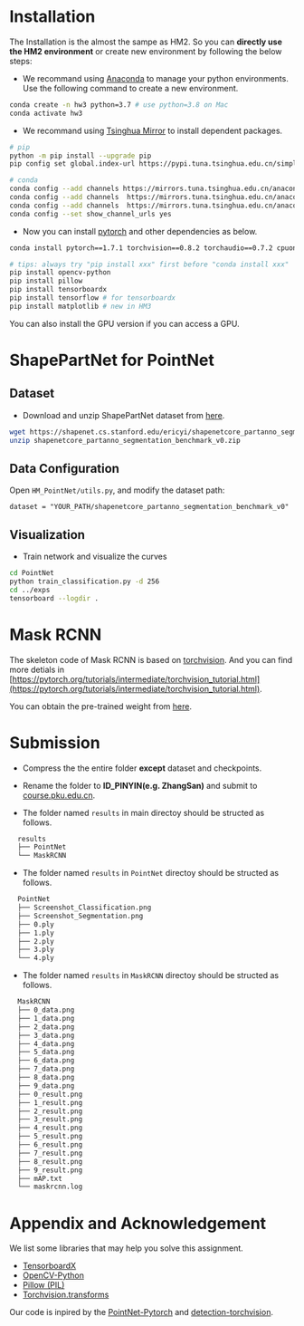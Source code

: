 # Installation

The Installation is the almost the sampe as HM2. So you can **directly use the HM2 environment** or create new environment by following the below steps:

- We recommand using [Anaconda](https://www.anaconda.com/) to manage your python environments. Use the following command to create a new environment. 
```bash
conda create -n hw3 python=3.7 # use python=3.8 on Mac
conda activate hw3
```

- We recommand using [Tsinghua Mirror](https://mirrors.tuna.tsinghua.edu.cn/) to install dependent packages.

```bash
# pip
python -m pip install --upgrade pip
pip config set global.index-url https://pypi.tuna.tsinghua.edu.cn/simple

# conda
conda config --add channels https://mirrors.tuna.tsinghua.edu.cn/anaconda/cloud/pytorch
conda config --add channels  https://mirrors.tuna.tsinghua.edu.cn/anaconda/pkgs/main
conda config --add channels  https://mirrors.tuna.tsinghua.edu.cn/anaconda/pkgs/free
conda config --set show_channel_urls yes
```

- Now you can install [pytorch](https://pytorch.org/get-started/previous-versions/) and other dependencies as below.
```bash
conda install pytorch==1.7.1 torchvision==0.8.2 torchaudio==0.7.2 cpuonly # remember to remove "-c pytorh"!

# tips: always try "pip install xxx" first before "conda install xxx"
pip install opencv-python
pip install pillow
pip install tensorboardx
pip install tensorflow # for tensorboardx
pip install matplotlib # new in HM3 
```
You can also install the GPU version if you can access a GPU.

# ShapePartNet for PointNet

## Dataset
- Download and unzip ShapePartNet dataset from [here](https://www.cs.toronto.edu/~kriz/cifar-10-python.tar.gz).
  
```bash
wget https://shapenet.cs.stanford.edu/ericyi/shapenetcore_partanno_segmentation_benchmark_v0.zip --no-check-certificate
unzip shapenetcore_partanno_segmentation_benchmark_v0.zip
```
## Data Configuration
Open `HM_PointNet/utils.py`, and modify the dataset path:
```
dataset = "YOUR_PATH/shapenetcore_partanno_segmentation_benchmark_v0"
```


## Visualization

- Train network and visualize the curves
```bash
cd PointNet
python train_classification.py -d 256
cd ../exps
tensorboard --logdir .
```


# Mask RCNN
The skeleton code of Mask RCNN is based on [torchvision](https://pytorch.org/vision/stable/index.html). And you can find more detials in [https://pytorch.org/tutorials/intermediate/torchvision_tutorial.html](https://pytorch.org/tutorials/intermediate/torchvision_tutorial.html).

You can obtain the pre-trained weight from [here](https://disk.pku.edu.cn:443/link/85F40D281F4C670E96C76A28B42A089B).


# Submission
- Compress the the entire folder **except** dataset and checkpoints. 

- Rename the folder to **ID_PINYIN(e.g. ZhangSan)** and submit to [course.pku.edu.cn](https://course.pku.edu.cn/).

- The folder named `results` in main directoy should be structed as follows.

```bash
  results
  ├── PointNet
  └── MaskRCNN
```

- The folder named `results` in `PointNet` directoy should be structed as follows.
```bash
  PointNet
  ├── Screenshot_Classification.png 
  ├── Screenshot_Segmentation.png
  ├── 0.ply
  ├── 1.ply
  ├── 2.ply
  ├── 3.ply
  └── 4.ply
```

- The folder named `results` in `MaskRCNN` directoy should be structed as follows.
```bash
  MaskRCNN
  ├── 0_data.png
  ├── 1_data.png
  ├── 2_data.png
  ├── 3_data.png
  ├── 4_data.png
  ├── 5_data.png
  ├── 6_data.png
  ├── 7_data.png
  ├── 8_data.png
  ├── 9_data.png
  ├── 0_result.png
  ├── 1_result.png
  ├── 2_result.png
  ├── 3_result.png
  ├── 4_result.png
  ├── 5_result.png
  ├── 6_result.png
  ├── 7_result.png
  ├── 8_result.png
  ├── 9_result.png
  ├── mAP.txt
  └── maskrcnn.log
```


# Appendix and Acknowledgement
We list some libraries that may help you solve this assignment.

- [TensorboardX](https://pytorch.org/docs/stable/tensorboard.html)
- [OpenCV-Python](https://docs.opencv.org/4.x/d6/d00/tutorial_py_root.html)
- [Pillow (PIL)](https://pillow.readthedocs.io/en/stable/)
- [Torchvision.transforms](https://pytorch.org/vision/0.9/transforms.html)

Our code is inpired by the [PointNet-Pytorch](https://github.com/fxia22/pointnet.pytorch) and [detection-torchvision](https://pytorch.org/tutorials/intermediate/torchvision_tutorial.html).



